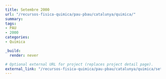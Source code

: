 ```yaml
---
title: Setembre 2000
url: "/recursos-fisica-quimica/pau-pbau/catalunya/quimica/"
summary:
tags:
- PAU
- 2000
categories:
- Química

_build:
  render: never

# Optional external URL for project (replaces project detail page).
external_link: "/recursos-fisica-quimica/pau-pbau/catalunya/quimica/set-2000.pdf"
---
```

